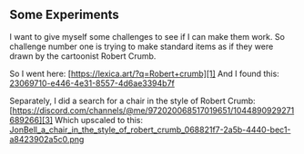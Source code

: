 ## Some Experiments

I want to give myself some challenges to see if I can make them work. So challenge number one is trying to make standard items as if they were drawn by the cartoonist Robert Crumb.

So I went here: [https://lexica.art/?q=Robert+crumb][1]
And I found this: [23069710-e446-4e31-8557-4d6ae3394b7f][2]

Separately, I did a search for a chair in the style of Robert Crumb: 
[https://discord.com/channels/@me/972020068517019651/1044890929271689266][3]
Which upscaled to this: 
[JonBell\_a\_chair\_in\_the\_style\_of\_robert\_crumb\_068821f7-2a5b-4440-bec1-a8423902a5c0.png][4]


[1]:	https://lexica.art/?q=Robert+crumb
[2]:	https://image.lexica.art/md/23069710-e446-4e31-8557-4d6ae3394b7f "23069710-e446-4e31-8557-4d6ae3394b7f"
[3]:	https://discord.com/channels/@me/972020068517019651/1044890929271689266
[4]:	https://cdn.discordapp.com/attachments/972020068517019651/1044891427798269962/JonBell_a_chair_in_the_style_of_robert_crumb_068821f7-2a5b-4440-bec1-a8423902a5c0.png "JonBell_a_chair_in_the_style_of_robert_crumb_068821f7-2a5b-4440-bec1-a8423902a5c0.png"